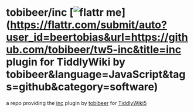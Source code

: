 tobibeer/inc [![flattr me](http://api.flattr.com/button/flattr-badge-large.png)](https://flattr.com/submit/auto?user_id=beertobias&url=https://github.com/tobibeer/tw5-inc&title=inc plugin for TiddlyWiki by tobibeer&language=JavaScript&tags=github&category=software)
=================

a repo providing the [inc](https://tobibeer.github.io/tw5-plugins#inc) plugin by [tobibeer](https://github.com/tobibeer) for [TiddlyWiki5](http://tiddlywiki.com)